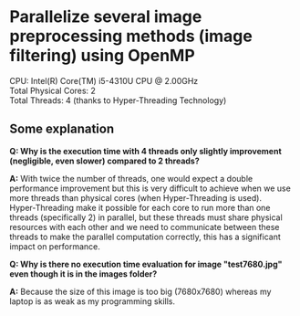 # Parallelize several image preprocessing methods (image filtering) using OpenMP

CPU: Intel(R) Core(TM) i5-4310U CPU @ 2.00GHz</br>
Total Physical Cores: 2</br>
Total Threads: 4 (thanks to Hyper-Threading Technology)

## Some explanation

**Q: Why is the execution time with 4 threads only slightly improvement (negligible, even slower) compared to 2 threads?**

**A:** With twice the number of threads, one would expect a double performance improvement but this is very difficult to achieve when we use more threads than physical cores (when Hyper-Threading is used).</br>
Hyper-Threading make it possible for each core to run more than one threads (specifically 2) in parallel, but these threads must share physical resources with each other and we need to communicate between these threads to make the parallel computation correctly, this has a significant impact on performance.

**Q: Why is there no execution time evaluation for image "test7680.jpg" even though it is in the images folder?**

**A:** Because the size of this image is too big (7680x7680) whereas my laptop is as weak as my programming skills.
